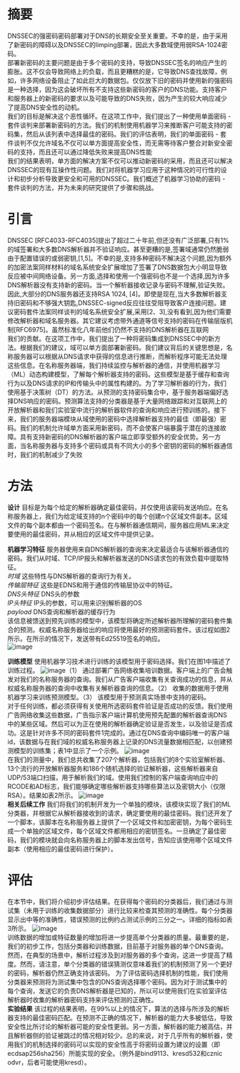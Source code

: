 # 摘要
DNSSEC的强密码密码部署对于DNS的长期安全至关重要。不幸的是，由于采用了新密码的障碍以及DNSSEC的limping部署，因此大多数域使用弱RSA-1024密码。   
部署新密码的主要问题是由于多个密码的支持，导致DNSSEC签名的响应产生的膨胀。这不仅会导致网络上的负载，而且更糟糕的是，它导致DNS查找故障，例如，许多网络设备阻止了如此巨大的数据包。仅仅放下旧的密码并使用新的强密码是一种选择，因为这会破坏所有不支持这些新密码的客户的DNS功能。支持客户和服务器上的新密码的要求以及可能导致的DNS失败，因为产生的较大响应减少了提高DNS安全性的动机。   
我们的目标是解决这个恶性循环。在这项工作中，我们提出了一种使用单面密码 - 套件谈判来部署新密码的方法。我们的机制使用机器学习来推断客户可能支持的密码集，然后从该列表中选择最佳的密码。我们的评估表明，我们的单面密码 - 套件谈判不仅允许域名不仅可以单方面提高安全性，而无需等待客户整合对新安全密码的支持，而且还可以通过降低失败来提高DNS性能   
我们的结果表明，单方面的解决方案不仅可以推动新密码的采用，而且还可以解决DNSSEC的现有互操作性问题。我们对将机器学习应用于这种情况的可行性的设计和初步分析导致更安全和可用的DNSSEC。我们概述了机器学习协助的密码 - 套件谈判的方法，并为未来的研究提供了步骤和挑战。   

# 引言
DNSSEC [RFC4033-RFC4035]提出了超过二十年前,但还没有广泛部署,只有1%的域签署和大多数DNS解析器并不验证响应。甚至更糟的是,签署域通常仍然脆弱由于配置错误的或弱密钥,[1,5]。不幸的是,支持多种密码不解决这个问题,因为额外的加密法案同样材料的域名系统安全扩展增加了签署了DNS数据包大小明显导致反应被中间网络设备。另一方面,选择和使用一个强密码也不是一个选择,因为许多DNS解析器没有支持新的密码。当一个解析器接收记录与密码不理解,验证失败。因此,大部分的DNS服务器还支持RSA 1024, [4]。即使是现在,当大多数解析器支持旧密码和不够强大钥匙,DNSSEC-signed反应往往受阻导致客户连接问题。建议密码套件法案同样谈判的域名系统安全扩展,采用[2、3],没有看到,因为他们需要修改解析器和域名服务器。其它建议考虑带外通道等信号支持的密码在传输层版机制[RFC6975]。虽然标准化八年前他们仍然不支持的DNS解析器在互联网   
我们的贡献。在这项工作中，我们提出了一种将密码集成到DNSSEC中的新方法。根据我们的建议，域可以单方面部署新密码。我们建议背后的关键思想是，名称服务器可以根据从DNS请求中获得的信息进行推断，而解析程序可能无法处理这些信息。在名称服务器端，我们持续监控与解析器的通信，并使用机器学习（ML）动态构建模型，了解每个解析器支持的密码。这些模型是基于缓存和查询行为以及DNS请求的IP和传输头中的属性构建的。为了学习解析器的行为，我们使用基于决策树（DT）的方法。从预测的支持密码集合中，基于服务器端偏好选择DNS响应的密码。预测算法支持的分类器是基于大量网络跟踪和对互联网上的开放解析器和我们实验室中流行的解析器软件的查询和响应进行预训练的。接下来，我们的服务器端模块从域使用的密码中选择解析器支持的最佳（即最强）密码。我们的机制允许域单方面采用新密码，而不会使客户端暴露于潜在的连接故障。具有支持新密码的DNS解析器的客户端立即享受额外的安全优势。另一方面，当名称服务器与支持多个密码或具有不同大小的多个密钥的密码的解析器通信时，我们的机制减少了失败

# 方法
**设计** 目标是为每个给定的解析器确定最佳密码，并仅使用该密码发送响应。在名称服务器上，我们为给定域支持的n个密码中的每个创建n个区域文件副本。区域文件的每个副本都由一个密码签名。在与解析器通信期间，服务器应用ML来决定要使用的最佳密码，并从相应的区域文件中提供记录。

**机器学习特征** 服务器使用来自DNS解析器的查询来决定最适合与该解析器通信的密码。我们从时域、TCP/IP报头和解析器发送的DNS请求包的有效负载中提取特征。  
*时域* 这些特性与DNS解析器的查询行为有关。  
*传输层特征* 这些是EDNS和用于通信的传输层协议中的特征。  
*DNS头特征* DNS头的参数  
*IP头特征* IP头的参数，可以用来识别解析器的OS  
*payload* DNS查询和解析器的缓存行为  
该信息被馈送到预先训练的模型中，该模型将确定所述解析器所理解的密码套件集合的预测。权威名称服务器给出的响应将使用最好的预测密码套件。该过程如图2所示。在所示的情况下，发送带有Ed25519签名的响应。  
![image](https://user-images.githubusercontent.com/49114842/203488076-39c67ae2-17fe-4c1f-9abc-7d985309af91.png)

**训练模型** 使用机器学习技术进行训练的该模型用于密码选择。我们在图1中描述了训练过程。
![image](https://user-images.githubusercontent.com/49114842/203488582-8acd1d4d-cece-4d4d-b2fd-ee9358227b7c.png)（1） 通过部署广告网络收集培训数据。客户端上的广告会触发对我们的名称服务器的查询。我们从广告客户端收集有关查询成功的信息，并从权威名称服务器的查询中收集有关解析器查询的信息。（2） 收集的数据用于使用机器学习来训练预测模型。（3） 该模型用于预测真实场景中支持的密码。   
对于任何训练，都必须获得有关使用所选密码套件验证是否成功的反馈。我们使用广告网络收集这些数据，广告指示客户端计算机使用预先配置的解析器查询DNS中的某些区域。然后可以为正在使用的解析器确定验证是否发生，以及验证是否成功。这是针对许多不同的密码套件1完成的。通过在DNS查询中编码唯一的客户端id，该数据与在我们域的权威名称服务器上记录的DNS流量数据相匹配，以创建预测模型的训练集；表1中显示了一个示例。   ![image](https://user-images.githubusercontent.com/49114842/203489026-60fc729b-8a6e-4d71-8b90-57266cbb853d.png)  
在我们的测量中，我们总共收集了207个解析器，包括我们的8个实验室解析器、13个流行的开放解析器服务和186个随机选择的验证解析器，这些解析器来自UDP/53端口扫描，用于解析我们的域。使用我们控制的客户端查询响应中的RCODE和AD标志，我们能够确定哪些解析器支持哪些算法以及密钥大小（仅限RSA）。结果如表2所示。       ![image](https://user-images.githubusercontent.com/49114842/203489162-8c8184a5-8cdc-4628-9ee0-1f055fde1843.png)   
**相关后续工作** 我们将我们的机制开发为一个单独的模块，该模块实现了我们的ML分类器，并根据它从解析器接收到的请求，确定要使用的最佳密码。我们还开发了一个脚本，该脚本在名称服务器上提供了一个区域文件和加密密钥，为每个密码生成一个单独的区域文件，每个区域文件都用相应的密钥签名。一旦确定了最佳密码，我们的模块就会向名称服务器上的脚本发出信号，告知应该使用哪个区域文件副本（使用相应的最佳密码进行保护）。   
# 评估
在本节中，我们将介绍初步评估结果。在获得每个密码的分类器后，我们通过与测试集（未用于训练的收集数据部分）进行比较来检查其预测的准确性。每个分类器显示出中等的准确性，错误预测的比例约占测试示例的三分之一。详细的指标如表3所示。   ![image](https://user-images.githubusercontent.com/49114842/203491890-2779dfca-4d49-485c-9593-9e0bdc06f782.png)   
训练数据的增加或特征数量的增加将进一步提高单个分类器的质量。最重要的是，我们的初步工作，包括分类器和训练数据，目前基于对服务器的单个DNS查询。然而，在典型的场景中，解析过程涉及到对服务器的多个查询，这进一步提高了精度。然而，请注意，单个分类器的错误猜测仅意味着我们的机制预测了另一个更好的密码，解析器仍然正确支持该密码。   为了评估密码选择机制的性能，我们使用分类器来预测将为测试集中包含的DNS查询选择哪个密码。因为对于测试集中的每个查询，发送它的负责DNS解析器是已知的，所以可以使用我们在实验室评估解析器时收集的解析器密码支持来评估预测的正确性。   
**实验结果** 该过程的结果表明，在99%以上的情况下，算法的选择与所涉及的解析器支持的最佳密码匹配。在预测不正确的情况下，解析器的能力大多被低估，导致安全性比所讨论的解析器可能的安全性更弱。另一方面，解析器的能力被高估，并且解析器侧的验证被跳过的情况相对较少。总的来说，对于几乎所有的解析器，使用我们的机制选择的密码可以实现的安全性高于将密码设置为建议的设置（即ecdsap256sha256）所能实现的安全。（例外是bind9113、kresd532和cznic odvr，后者可能使用kresd）。
